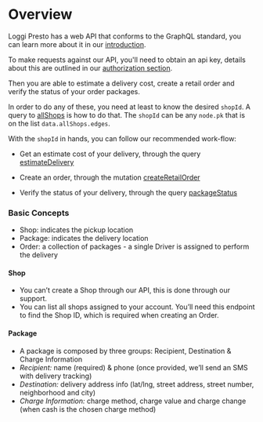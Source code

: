 # Overview

Loggi Presto has a web API that conforms to the GraphQL standard, you can learn more about it in our [introduction](/introduction/welcome).

To make requests against our API, you'll need to obtain an api key, details about this are outlined in our [authorization section](/introduction/authorization).

Then you are able to estimate a delivery cost, create a retail order and verify the status of your order packages.

In order to do any of these, you need at least to know the desired ```shopId```. A query to [allShops](/presto/all-shops) is how to do that. The ```shopId``` can be any ```node.pk``` that is on the list ```data.allShops.edges```.

With the ```shopId``` in hands, you can follow our recommended work-flow:

- Get an estimate cost of your delivery, through the query [estimateDelivery](/presto/estimate-delivery)

- Create an order, through the mutation [createRetailOrder](/presto/create-retail-order)

- Verify the status of your delivery, through the query [packageStatus](/presto/package-status)

### Basic Concepts
* Shop: indicates the pickup location
* Package: indicates the delivery location
* Order: a collection of packages - a single Driver is assigned  to perform the delivery

#### Shop
* You can’t create a Shop through our API, this is done through our support.
* You can list all shops assigned to your account. You’ll need this endpoint to find the Shop ID, which is required when creating an Order.

#### Package
* A package is composed by three groups: Recipient, Destination & Charge Information
* *Recipient:* name (required) & phone (once provided, we’ll send an SMS with delivery tracking)
* *Destination:* delivery address info (lat/lng, street address, street number, neighborhood and city)
* *Charge Information:* charge method, charge value and charge change (when cash is the chosen charge method)
